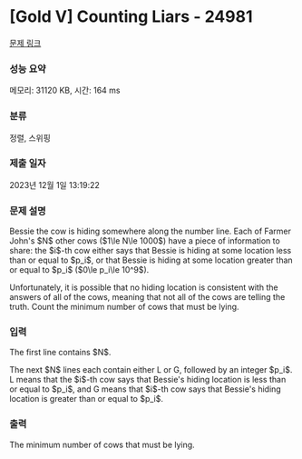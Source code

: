 # [Gold V] Counting Liars - 24981 

[문제 링크](https://www.acmicpc.net/problem/24981) 

### 성능 요약

메모리: 31120 KB, 시간: 164 ms

### 분류

정렬, 스위핑

### 제출 일자

2023년 12월 1일 13:19:22

### 문제 설명

<p>Bessie the cow is hiding somewhere along the number line. Each of Farmer John's $N$ other cows ($1\le N\le 1000$) have a piece of information to share: the $i$-th cow either says that Bessie is hiding at some location less than or equal to $p_i$, or that Bessie is hiding at some location greater than or equal to $p_i$ ($0\le p_i\le 10^9$).</p>

<p>Unfortunately, it is possible that no hiding location is consistent with the answers of all of the cows, meaning that not all of the cows are telling the truth. Count the minimum number of cows that must be lying.</p>

### 입력 

 <p>The first line contains $N$.</p>

<p>The next $N$ lines each contain either L or G, followed by an integer $p_i$. L means that the $i$-th cow says that Bessie's hiding location is less than or equal to $p_i$, and G means that $i$-th cow says that Bessie's hiding location is greater than or equal to $p_i$.</p>

### 출력 

 <p>The minimum number of cows that must be lying.</p>

